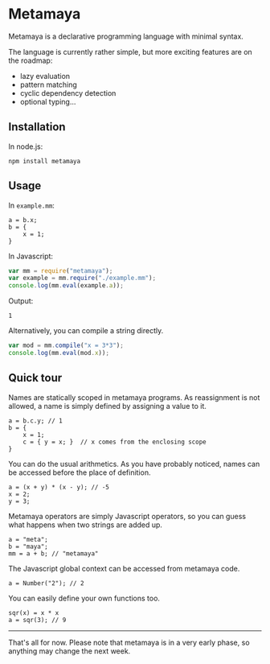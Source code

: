 # Metamaya

Metamaya is a declarative programming language with minimal syntax.

The language is currently rather simple,
but more exciting features are on the roadmap:

- lazy evaluation
- pattern matching
- cyclic dependency detection
- optional typing...

## Installation

In node.js:
~~~
npm install metamaya
~~~

## Usage

In `example.mm`:

~~~
a = b.x;
b = {
    x = 1;
}
~~~

In Javascript:

~~~js
var mm = require("metamaya");
var example = mm.require("./example.mm");
console.log(mm.eval(example.a));
~~~

Output:

~~~
1
~~~

Alternatively, you can compile a string directly.

~~~js
var mod = mm.compile("x = 3*3");
console.log(mm.eval(mod.x));
~~~

## Quick tour

Names are statically scoped in metamaya programs.
As reassignment is not allowed, a name is simply defined
by assigning a value to it.

~~~
a = b.c.y; // 1
b = {
    x = 1;
    c = { y = x; }  // x comes from the enclosing scope
}
~~~

You can do the usual arithmetics.
As you have probably noticed, names can be accessed before the place of definition.

~~~
a = (x + y) * (x - y); // -5
x = 2;
y = 3;
~~~

Metamaya operators are simply Javascript operators,
so you can guess what happens when two strings are added up.

~~~
a = "meta";
b = "maya";
mm = a + b; // "metamaya"
~~~

The Javascript global context can be accessed from metamaya code.

~~~
a = Number("2"); // 2
~~~

You can easily define your own functions too.

~~~
sqr(x) = x * x
a = sqr(3); // 9
~~~

----

That's all for now.
Please note that metamaya is in a very early phase, so anything may change the next week.